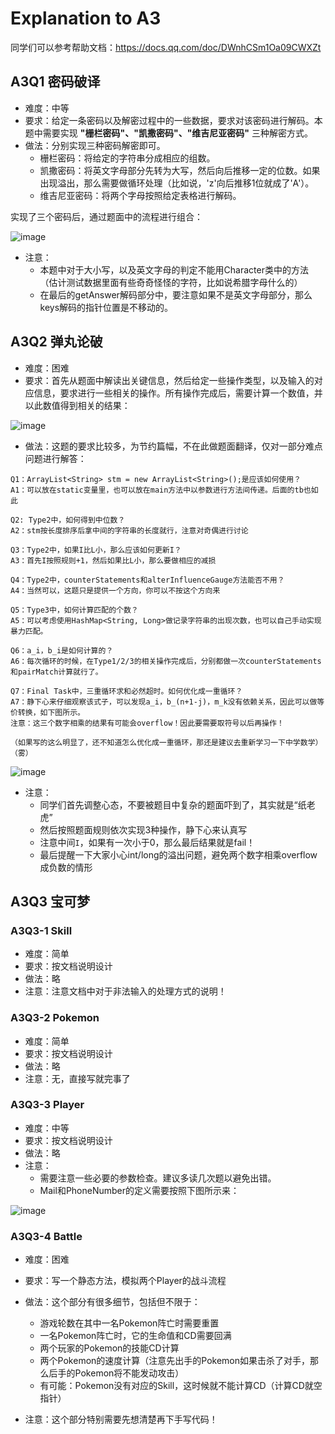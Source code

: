 # Explanation to A3

同学们可以参考帮助文档：https://docs.qq.com/doc/DWnhCSm1Oa09CWXZt

## A3Q1 密码破译
- 难度：中等
- 要求：给定一条密码以及解密过程中的一些数据，要求对该密码进行解码。本题中需要实现 **"栅栏密码"、"凯撒密码"、"维吉尼亚密码"** 三种解密方式。
- 做法：分别实现三种密码解密即可。
  - 栅栏密码：将给定的字符串分成相应的组数。
  - 凯撒密码：将英文字母部分先转为大写，然后向后推移一定的位数。如果出现溢出，那么需要做循环处理（比如说，'z'向后推移1位就成了'A'）。
  - 维吉尼亚密码：将两个字母按照给定表格进行解码。

实现了三个密码后，通过题面中的流程进行组合：

![image](https://user-images.githubusercontent.com/64548919/161879894-4495e0da-8b01-43ce-a115-379959db5be9.png)

- 注意：
  - 本题中对于大小写，以及英文字母的判定不能用Character类中的方法（估计测试数据里面有些奇奇怪怪的字符，比如说希腊字母什么的）
  - 在最后的getAnswer解码部分中，要注意如果不是英文字母部分，那么keys解码的指针位置是不移动的。

## A3Q2 弹丸论破
- 难度：困难
- 要求：首先从题面中解读出关键信息，然后给定一些操作类型，以及输入的对应信息，要求进行一些相关的操作。所有操作完成后，需要计算一个数值，并以此数值得到相关的结果：

![image](https://user-images.githubusercontent.com/64548919/161880421-ae1d85e0-86ae-4714-bacd-305a7cc8b898.png)

- 做法：这题的要求比较多，为节约篇幅，不在此做题面翻译，仅对一部分难点问题进行解答：

```
Q1：ArrayList<String> stm = new ArrayList<String>();是应该如何使用？
A1：可以放在static变量里，也可以放在main方法中以参数进行方法间传递。后面的tb也如此

Q2: Type2中，如何得到中位数？
A2：stm按长度排序后拿中间的字符串的长度就行，注意对奇偶进行讨论

Q3：Type2中，如果I比L小，那么应该如何更新I？
A3：首先I按照规则+1，然后如果比L小，那么要做相应的减损

Q4：Type2中，counterStatements和alterInfluenceGauge方法能否不用？
A4：当然可以，这题只是提供一个方向，你可以不按这个方向来

Q5：Type3中，如何计算匹配的个数？
A5：可以考虑使用HashMap<String, Long>做记录字符串的出现次数，也可以自己手动实现暴力匹配。

Q6：a_i，b_i是如何计算的？
A6：每次循环的时候，在Type1/2/3的相关操作完成后，分别都做一次counterStatements和pairMatch计算就行了。

Q7：Final Task中，三重循环求和必然超时。如何优化成一重循环？
A7：静下心来仔细观察该式子，可以发现a_i，b_(n+1-j)，m_k没有依赖关系，因此可以做等价转换，如下图所示。
注意：这三个数字相乘的结果有可能会overflow！因此要需要取符号以后再操作！

（如果写的这么明显了，还不知道怎么优化成一重循环，那还是建议去重新学习一下中学数学）（雾）
```

![image](https://user-images.githubusercontent.com/64548919/162200502-b0ad5fb9-4bb7-4728-943d-407790067066.png)


- 注意：
  - 同学们首先调整心态，不要被题目中复杂的题面吓到了，其实就是“纸老虎”
  - 然后按照题面规则依次实现3种操作，静下心来认真写
  - 注意中间```I```，如果有一次小于0，那么最后结果就是fail！
  - 最后提醒一下大家小心int/long的溢出问题，避免两个数字相乘overflow成负数的情形

## A3Q3 宝可梦
### A3Q3-1 Skill
- 难度：简单
- 要求：按文档说明设计
- 做法：略
- 注意：注意文档中对于非法输入的处理方式的说明！

### A3Q3-2 Pokemon
- 难度：简单
- 要求：按文档说明设计
- 做法：略
- 注意：无，直接写就完事了

### A3Q3-3 Player
- 难度：中等
- 要求：按文档说明设计
- 做法：略
- 注意：
  - 需要注意一些必要的参数检查。建议多读几次题以避免出错。
  - Mail和PhoneNumber的定义需要按照下图所示来：

![image](https://user-images.githubusercontent.com/64548919/161881388-22ef819a-4988-4195-930b-44e55d7845d4.png)


### A3Q3-4 Battle
- 难度：困难
- 要求：写一个静态方法，模拟两个Player的战斗流程
- 做法：这个部分有很多细节，包括但不限于：
  - 游戏轮数在其中一名Pokemon阵亡时需要重置
  - 一名Pokemon阵亡时，它的生命值和CD需要回满
  - 两个玩家的Pokemon的技能CD计算
  - 两个Pokemon的速度计算（注意先出手的Pokemon如果击杀了对手，那么后手的Pokemon将不能发动攻击）
  - 有可能：Pokemon没有对应的Skill，这时候就不能计算CD（计算CD就空指针）

- 注意：这个部分特别需要先想清楚再下手写代码！
